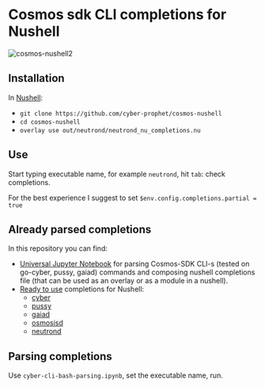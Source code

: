 # Cosmos sdk CLI completions for Nushell

![cosmos-nushell2](https://github.com/cyber-prophet/cosmos-nushell/assets/4896754/8fb11a5d-2805-4896-87bf-44561d2c4e0c)

## Installation

In [Nushell](https://www.nushell.sh/):

- `git clone https://github.com/cyber-prophet/cosmos-nushell`
- `cd cosmos-nushell`
- `overlay use out/neutrond/neutrond_nu_completions.nu`

## Use 

Start typing executable name, for example `neutrond`, hit `tab`: check completions.

For the best experience I suggest to set `$env.config.completions.partial = true`

## Already parsed completions

In this repository you can find:
- [Universal Jupyter Notebook](https://github.com/cyber-prophet/cosmos-sdk-CLI-completions-for-nushell/blob/master/cyber-cli-bash-parsing.ipynb) for parsing Cosmos-SDK CLI-s (tested on go-cyber, pussy, gaiad) commands and composing nushell completions file (that can be used as an overlay or as a module in a nushell).
- [Ready to use](https://github.com/cyber-prophet/cosmos-sdk-CLI-completions-for-nushell/tree/master/out) completions for Nushell:
  - [cyber](https://raw.githubusercontent.com/cyber-prophet/cosmos-sdk-CLI-completions-for-nushell/master/out/cyber/cyber_nu_completions.nu)
  - [pussy](https://raw.githubusercontent.com/cyber-prophet/cosmos-sdk-CLI-completions-for-nushell/master/out/pussy/pussy_nu_completions.nu)
  - [gaiad](https://raw.githubusercontent.com/cyber-prophet/cosmos-sdk-CLI-completions-for-nushell/master/out/gaiad/gaiad_nu_completions.nu)
  - [osmosisd](https://raw.githubusercontent.com/cyber-prophet/cosmos-sdk-CLI-completions-for-nushell/master/out/osmosisd/osmosisd_nu_completions.nu)
  - [neutrond](https://raw.githubusercontent.com/cyber-prophet/cosmos-sdk-CLI-completions-for-nushell/master/out/neutrond/neutrond_nu_completions.nu)

## Parsing completions

Use `cyber-cli-bash-parsing.ipynb`, set the executable name, run.
